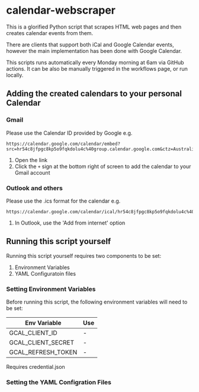 # calendar-webscraper
This is a glorified Python script that scrapes HTML web pages and then creates calendar events from them.

There are clients that support both iCal and Google Calendar events, however the main implementation has been done with Google Calendar.

This scripts runs automatically every Monday morning at 6am via GitHub actions. It can be also be manually triggered in the workflows page, or run locally.

## Adding the created calendars to your personal Calendar

### Gmail
Please use the Calendar ID provided by Google e.g.
```
https://calendar.google.com/calendar/embed?src=hr54c8jfpgc8kp5o9fqkdolu4c%40group.calendar.google.com&ctz=Australia%2FSydney
```
1. Open the link
2. Click the `+` sign at the bottom right of screen to add the calendar to your Gmail account

### Outlook and others
Please use the .ics format for the calendar e.g.
```
https://calendar.google.com/calendar/ical/hr54c8jfpgc8kp5o9fqkdolu4c%40group.calendar.google.com/public/basic.ics
```
1. In Outlook, use the 'Add from internet' option

## Running this script yourself
Running this script yourself requires two components to be set:
1. Environment Variables
2. YAML Configuratoin files

### Setting Environment Variables
Before running this script, the following environment variables will need to be set:

| Env Variable | Use |
| --- | --- |
| GCAL_CLIENT_ID | - |
| GCAL_CLIENT_SECRET | - |
| GCAL_REFRESH_TOKEN | - |

Requires credential.json

### Setting the YAML Configration Files




